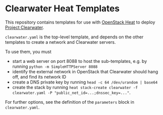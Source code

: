 # Clearwater Heat Templates

This repository contains templates for use with [OpenStack Heat](https://wiki.openstack.org/wiki/Heat) to deploy [Project Clearwater](http://www.projectclearwater.org).

`clearwater.yaml` is the top-level template, and depends on the other templates to create a network and Clearwater servers.

To use them, you must

-   start a web server on port 8088 to host the sub-templates, e.g. by running `python -m SimpleHTTPServer 8088`
-   identify the external network in OpenStack that Clearwater should hang off, and find its network ID
-   create a DNS private key by running `head -c 64 /dev/urandom | base64`
-   create the stack by running `heat stack-create clearwater -f clearwater.yaml -P "public_net_id=...;dnssec_key=..."`.

For further options, see the definition of the `parameters` block in `clearwater.yaml`.
